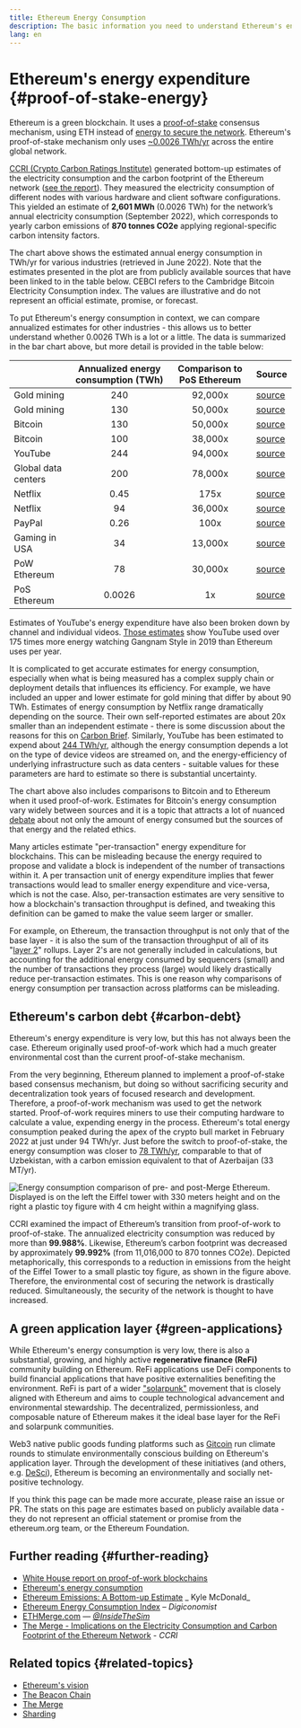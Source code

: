 ```yaml
---
title: Ethereum Energy Consumption
description: The basic information you need to understand Ethereum's energy consumption.
lang: en
---
```


# Ethereum's energy expenditure {#proof-of-stake-energy}

Ethereum is a green blockchain. It uses a [proof-of-stake](/developers/docs/consensus-mechanisms/pos) consensus mechanism, using ETH instead of [energy to secure the network](/developers/docs/consensus-mechanisms/pow). Ethereum's proof-of-stake mechanism only uses [~0.0026 TWh/yr](https://carbon-ratings.com/eth-report-2022) across the entire global network.

[CCRI (Crypto Carbon Ratings Institute)](https://carbon-ratings.com) generated bottom-up estimates of the electricity consumption and the carbon footprint of the Ethereum network ([see the report](https://carbon-ratings.com/eth-report-2022)). They measured the electricity consumption of different nodes with various hardware and client software configurations. This yielded an estimate of **2,601 MWh** (0.0026 TWh) for the network’s annual electricity consumption (September 2022), which corresponds to yearly carbon emissions of **870 tonnes CO2e** applying regional-specific carbon intensity factors.

<EnergyConsumptionChart />

The chart above shows the estimated annual energy consumption in TWh/yr for various industries (retrieved in June 2022). Note that the estimates presented in the plot are from publicly available sources that have been linked to in the table below. CEBCI refers to the Cambridge Bitcoin Electricity Consumption index. The values are illustrative and do not represent an official estimate, promise, or forecast.

To put Ethereum's energy consumption in context, we can compare annualized estimates for other industries - this allows us to better understand whether 0.0026 TWh is a lot or a little. The data is summarized in the bar chart above, but more detail is provided in the table below:

|                     | Annualized energy consumption (TWh) | Comparison to PoS Ethereum | Source                                                                                                                                            |
| :------------------ | :---------------------------------: | :------------------------: | ------------------------------------------------------------------------------------------------------------------------------------------------- |
| Gold mining         |                 240                 |          92,000x           | [source](https://www.kitco.com/news/2021-05-17/Gold-s-energy-consumption-doubles-that-of-bitcoin-Galaxy-Digital.html)                             |
| Gold mining         |                 130                 |          50,000x           | [source](https://ccaf.io/cbeci/index/comparisons)                                                                                                 |
| Bitcoin             |                 130                 |          50,000x           | [source](https://digiconomist.net/bitcoin-energy-consumption)                                                                                     |
| Bitcoin             |                 100                 |          38,000x           | [source](https://ccaf.io/cbeci/index/comparisons)                                                                                                 |
| YouTube             |                 244                 |          94,000x           | [source](https://thefactsource.com/how-much-electricity-does-youtube-use/)                                                                        |
| Global data centers |                 200                 |          78,000x           | [source](https://www.iea.org/commentaries/data-centres-and-energy-from-global-headlines-to-local-headaches)                                       |
| Netflix             |                0.45                 |            175x            | [source](https://s22.q4cdn.com/959853165/files/doc_downloads/2020/02/0220_Netflix_EnvironmentalSocialGovernanceReport_FINAL.pdf)                  |
| Netflix             |                 94                  |          36,000x           | [source](https://theshiftproject.org/en/article/unsustainable-use-online-video/)                                                                  |
| PayPal              |                0.26                 |            100x            | [source](https://app.impaakt.com/analyses/paypal-consumed-264100-mwh-of-energy-in-2020-24-from-non-renewable-sources-27261)                       |
| Gaming in USA       |                 34                  |          13,000x           | [source](https://www.researchgate.net/publication/336909520_Toward_Greener_Gaming_Estimating_National_Energy_Use_and_Energy_Efficiency_Potential) |
| PoW Ethereum        |                 78                  |          30,000x           | [source](https://digiconomist.net/ethereum-energy-consumption)                                                                                    |
| PoS Ethereum        |               0.0026                |             1x             | [source](https://carbon-ratings.com/eth-report-2022)                                                                                              |

Estimates of YouTube's energy expenditure have also been broken down by channel and individual videos. [Those estimates](https://thefactsource.com/how-much-electricity-does-youtube-use/) show YouTube used over 175 times more energy watching Gangnam Style in 2019 than Ethereum uses per year.

It is complicated to get accurate estimates for energy consumption, especially when what is being measured has a complex supply chain or deployment details that influences its efficiency. For example, we have included an upper and lower estimate for gold mining that differ by about 90 TWh. Estimates of energy consumption by Netflix range dramatically depending on the source. Their own self-reported estimates are about 20x smaller than an independent estimate - there is some discussion about the reasons for this on [Carbon Brief](https://www.carbonbrief.org/factcheck-what-is-the-carbon-footprint-of-streaming-video-on-netflix). Similarly, YouTube has been estimated to expend about [244 TWh/yr](https://thefactsource.com/how-much-electricity-does-youtube-use/), although the energy consumption depends a lot on the type of device videos are streamed on, and the energy-efficiency of underlying infrastructure such as data centers - suitable values for these parameters are hard to estimate so there is substantial uncertainty.

The chart above also includes comparisons to Bitcoin and to Ethereum when it used proof-of-work. Estimates for Bitcoin's energy consumption vary widely between sources and it is a topic that attracts a lot of nuanced [debate](https://www.coindesk.com/business/2020/05/19/the-last-word-on-bitcoins-energy-consumption/) about not only the amount of energy consumed but the sources of that energy and the related ethics.

Many articles estimate "per-transaction" energy expenditure for blockchains. This can be misleading because the energy required to propose and validate a block is independent of the number of transactions within it. A per transaction unit of energy expenditure implies that fewer transactions would lead to smaller energy expenditure and vice-versa, which is not the case. Also, per-transaction estimates are very sensitive to how a blockchain's transaction throughput is defined, and tweaking this definition can be gamed to make the value seem larger or smaller.

For example, on Ethereum, the transaction throughput is not only that of the base layer - it is also the sum of the transaction throughput of all of its "[layer 2](/layer-2/)" rollups. Layer 2's are not generally included in calculations, but accounting for the additional energy consumed by sequencers (small) and the number of transactions they process (large) would likely drastically reduce per-transaction estimates. This is one reason why comparisons of energy consumption per transaction across platforms can be misleading.

## Ethereum's carbon debt {#carbon-debt}

Ethereum's energy expenditure is very low, but this has not always been the case. Ethereum originally used proof-of-work which had a much greater environmental cost than the current proof-of-stake mechanism.

From the very beginning, Ethereum planned to implement a proof-of-stake based consensus mechanism, but doing so without sacrificing security and decentralization took years of focused research and development. Therefore, a proof-of-work mechanism was used to get the network started. Proof-of-work requires miners to use their computing hardware to calculate a value, expending energy in the process. Ethereum's total energy consumption peaked during the apex of the crypto bull market in February 2022 at just under 94 TWh/yr. Just before the switch to proof-of-stake, the energy consumption was closer to [78 TWh/yr](https://digiconomist.net/ethereum-energy-consumption), comparable to that of Uzbekistan, with a carbon emission equivalent to that of Azerbaijan (33 MT/yr).

![Energy consumption comparison of pre- and post-Merge Ethereum. Displayed is on the left the Eiffel tower with 330 meters height and on the right a plastic toy figure with 4 cm height within a magnifying glass.](energy_consumption_pre_post_merge.png)

CCRI examined the impact of Ethereum’s transition from proof-of-work to proof-of-stake. The annualized electricity consumption was reduced by more than **99.988%**. Likewise, Ethereum’s carbon footprint was decreased by approximately **99.992%** (from 11,016,000 to 870 tonnes CO2e). Depicted metaphorically, this corresponds to a reduction in emissions from the height of the Eiffel Tower to a small plastic toy figure, as shown in the figure above. Therefore, the environmental cost of securing the network is drastically reduced. Simultaneously, the security of the network is thought to have increased.

## A green application layer {#green-applications}

While Ethereum's energy consumption is very low, there is also a substantial, growing, and highly active **regenerative finance (ReFi)** community building on Ethereum. ReFi applications use DeFi components to build financial applications that have positive externalities benefiting the environment. ReFi is part of a wider ["solarpunk"](https://en.wikipedia.org/wiki/Solarpunk) movement that is closely aligned with Ethereum and aims to couple technological advancement and environmental stewardship. The decentralized, permissionless, and composable nature of Ethereum makes it the ideal base layer for the ReFi and solarpunk communities.

Web3 native public goods funding platforms such as [Gitcoin](https://gitcoin.co) run climate rounds to stimulate environmentally conscious building on Ethereum's application layer. Through the development of these initiatives (and others, e.g. [DeSci](/desci/)), Ethereum is becoming an environmentally and socially net-positive technology.

<InfoBanner emoji=":evergreen_tree:">
  If you think this page can be made more accurate, please raise an issue or PR. The stats on this page are estimates based on publicly available data - they do not represent an official statement or promise from the ethereum.org team, or the Ethereum Foundation. 
</InfoBanner>

## Further reading {#further-reading}

- [White House report on proof-of-work blockchains](https://www.whitehouse.gov/wp-content/uploads/2022/09/09-2022-Crypto-Assets-and-Climate-Report.pdf)
- [Ethereum's energy consumption](https://mirror.xyz/jmcook.eth/ODpCLtO4Kq7SCVFbU4He8o8kXs418ZZDTj0lpYlZkR8)
- [Ethereum Emissions: A Bottom-up Estimate](https://kylemcdonald.github.io/ethereum-emissions/) _ Kyle McDonald_
- [Ethereum Energy Consumption Index](https://digiconomist.net/ethereum-energy-consumption/) – _Digiconomist_
- [ETHMerge.com](https://ethmerge.com/) — *[@InsideTheSim](https://twitter.com/InsideTheSim)*
- [The Merge - Implications on the Electricity Consumption and Carbon Footprint of the Ethereum Network](https://carbon-ratings.com/eth-report-2022) - _CCRI_

## Related topics {#related-topics}

- [Ethereum's vision](/roadmap/vision/)
- [The Beacon Chain](/upgrades/beacon-chain)
- [The Merge](/upgrades/merge/)
- [Sharding](/upgrades/beacon-chain/)
